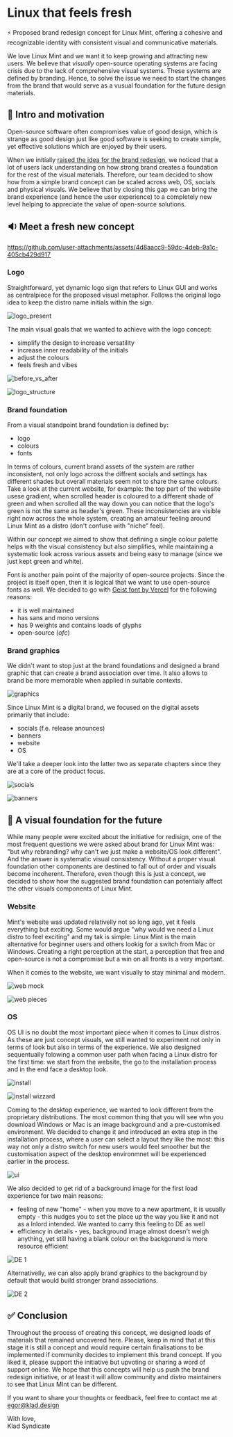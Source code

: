 # Linux that feels fresh

⚡️ Proposed brand redesign concept for Linux Mint, offering a cohesive and recognizable identity with consistent visual and communicative materials.

We love Linux Mint and we want it to keep growing and attracting new users. We believe that _visually_ open-source operating systems are facing crisis due to the lack of comprehensive visual systems. These systems are defined by branding. Hence, to solve the issue we need to start the changes from the brand that would  serve as a  vusual foundation for the future design materials.

## 🤔 Intro and motivation

Open-source software often compromises value of good design, which is strange as good design just like good software is seeking to create simple, yet effective solutions which are enjoyed by their users.

When we initially [raised the idea for the brand redesign](https://github.com/orgs/linuxmint/discussions/36), we noticed that a lot of users lack understanding on how strong brand creates a foundation for the rest of the visual materials. Therefore, our team decided to show how from a simple brand concept can be scaled across web, OS, socials and physical visuals. We believe that by closing this gap we can bring the brand experience (and hence the user experience) to a completely new level helping to appreciate the value of open-source solutions.

## 🔉 Meet a fresh new concept

https://github.com/user-attachments/assets/4d8aacc9-59dc-4deb-9a1c-405cb429d917

### Logo

Straightforward, yet dynamic logo sign that refers to Linux GUI and works as centralpiece for the proposed visual metaphor. Follows the original logo idea to keep the distro name initials within the sign.

![logo_present](https://github.com/user-attachments/assets/b9f70688-6d66-47be-b04c-f9840c86fc40)


The main visual goals that we wanted to achieve with the logo concept:
- simplify the design to increase versatility
- increase inner readability of the initials
- adjust the colours
- feels fresh and vibes

![before_vs_after](https://github.com/user-attachments/assets/b1a749b0-f011-45ef-a276-2af7dddd3aeb)

![logo_structure](https://github.com/user-attachments/assets/f53761ac-a5bf-4368-984d-2ae1285c9303)


### Brand foundation

From a visual standpoint brand foundation is defined by:
- logo
- colours
- fonts

In terms of colours, current brand assets of the system are rather inconsistent, not only logo across the diffrent socials and settings has different shades but overall materials seem not to share the same colours. Take a look at the current website, for example: the top part of the website usese gradient, when scrolled header is coloured to a different shade of green and when scrolled all the way down you can notice that the logo's green is not the same as header's green. These inconsistencies are visible right now across the whole system, creating an amateur feeling around Linux Mint as a distro (don't confuse with "niche" feel).

Within our concept we aimed to show that defining a single colour palette helps with the visual consistency but also simplifies, while maintaining a systematic look across various assets and being easy to manage (since we just kept green and white).

Font is another pain point of the majority of open-source projects. Since the project is itself open, then it is logical that we want to use open-source fonts as well. We decided to go with [Geist font by Vercel](https://vercel.com/font) for the following reasons:
- it is well maintained
- has sans and mono versions
- has 9 weights and contains loads of glyphs
- open-source (_ofc_)

### Brand graphics

We didn't want to stop just at the brand foundations and designed a brand graphic that can create a brand association over time. It also allows to brand be more memorable when applied in suitable contexts.

![graphics](https://github.com/user-attachments/assets/c28b80bd-41b0-435f-b9f4-effbc16ad87d)

Since Linux Mint is a digital brand, we focused on the digital assets primarily that include:
- socials (f.e. release anounces)
- banners
- website
- OS

We'll take a deeper look into the latter two as separate chapters since they are at a core of the product focus. 

![socials](https://github.com/user-attachments/assets/cc4d5885-63a8-40f8-bf0b-647f9328c404)

![banners](https://github.com/user-attachments/assets/4cffb8c1-8a0a-4efb-b1bf-368c23a1f65d)


## 👀 A visual foundation for the future

While many people were excited about the initiative for redisign, one of the most frequent questions we were asked about brand for Linux Mint was: "but why rebranding? why can't we just make a website/OS look different". And the answer is systematic visual consistency. Without a proper visual foundation other components are destined to fall out of order and visuals become incoherent. Therefore, even though this is just a concept, we decided to show how the suggested brand foundation can potentialy affect the other visuals components of Linux Mint.

### Website
 
Mint's website was updated relativelly not so long ago, yet it feels everything but exciting. Some would argue "why would we need a Linux distro to feel exciting" and my tak is simple: Linux Mint is the main alternative for beginner users and others lookig for a switch from Mac or Windows. Creating a right perception at the start, a perception that free and open-source is not a compromise but a win on all fronts is a very important. 

When it comes to the website, we want visually to stay minimal and modern.

![web mock](https://github.com/user-attachments/assets/5c2421e8-f69b-4e94-a4cf-cc78089d6bc4)

![web pieces](https://github.com/user-attachments/assets/6c096a64-d73a-4ce2-98d3-7c54bca08879)


### OS

OS UI is no doubt the most important piece when it comes to Linux distros. As these are just concept visuals, we still wanted to experiment not only in terms of look but also in terms of the experience.
We also designed sequentually folowing a common user path when facing a Linux distro for the first time: we start from the website, the go to the installation process and in the end face a desktop look.

![install](https://github.com/user-attachments/assets/b4d2a2c7-26ee-441f-a8e0-a552d41e314f)

![install wizzard](https://github.com/user-attachments/assets/497f926c-3f34-413d-bd0a-23438408d0fc)

Coming to the desktop experience, we wanted to look different from the proprietary distributions. The most common thing that you will see whn you download Windows or Mac is an image background and a pre-customised environment. We decided to change it and introduced an extra step in the installation process, where a user can select a layout they like the most: this way not only a distro switch for new users would feel smoother but the customisation aspect of the desktop environmnet will be experienced earlier in the process.

![ui](https://github.com/user-attachments/assets/17eba0d0-959e-4eca-9cc0-7c2fd31d12b1)

We also decided to get rid of a background image for the first load experience for two main reasons:
- feeling of new "home" - when you move to a new apartment, it is usually empty - this nudges you to set the place up the way you like it and not as a lnlord intended. We wanted to carry this feeling to DE as well
- efficiency in details - yes, background image almost doesn't weigh anything, yet still having a blank colour on the backgorund is more resource efficient

![DE 1](https://github.com/user-attachments/assets/877e8b13-de64-457c-867e-cb775183d878)

Alternativelly, we can also apply brand graphics to the background by default that would build stronger brand associations. 

![DE 2](https://github.com/user-attachments/assets/40e6a129-39d3-423d-98bc-929edaea2b7c)


## ✅ Conclusion

Throughout the process of creating this concept, we designed loads of materials that remained uncovered here. Please, keep in mind that at this stage it is still a concept and would require certain finalisations to be implemented if community decides to implement this brand concept. If you liked it, please support the initiative but upvoting or sharing a word of support online. We hope that this concepts will help us push the brand redesign initiative, or at least it will allow community and distro maintainers to see that Linux MInt can be different.

If you want to share your thoughts or feedback, feel free to contact me at egor@klad.design

With love,  
Klad Syndicate
